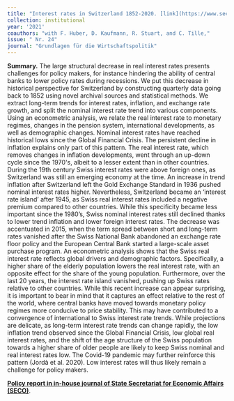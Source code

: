 ```yaml
---
title: "Interest rates in Switzerland 1852-2020. [link](https://www.seco.admin.ch/seco/en/home/Publikationen_Dienstleistungen/Publikationen_und_Formulare/Strukturwandel_Wachstum/Wachstum/interest_rates_switzerland_1852-2020.html)"
collection: institutional
year: '2021' 
coauthors: "with F. Huber, D. Kaufmann, R. Stuart, and C. Tille,"
issue: " Nr. 24"
journal: "Grundlagen für die Wirtschaftspolitik"
---
```

**Summary.** The large structural decrease in real interest rates presents challenges for policy makers, for instance hindering the ability of central banks to lower policy rates during recessions. We put this decrease in historical perspective for Switzerland by constructing quarterly data going back to 1852 using novel archival sources and statistical methods. We extract long-term trends for interest rates, inflation, and exchange rate growth, and split the nominal interest rate trend into various components. Using an econometric analysis, we relate the real interest rate to monetary regimes, changes in the pension system, international developments, as well as demographic changes. Nominal interest rates have reached historical lows since the Global Financial Crisis. The persistent decline in inflation explains only part of this pattern. The real interest rate, which removes changes in inflation developments, went through an up-down cycle since the 1970's, albeit to a lesser extent than in other countries. During the 19th century Swiss interest rates were above foreign ones, as Switzerland was still an emerging economy at the time. An increase in trend inflation after Switzerland left the Gold Exchange Standard in 1936 pushed nominal interest rates higher. Nevertheless, Switzerland became an ‘interest rate island’ after 1945, as Swiss real interest rates included a negative premium compared to other countries. While this specificity became less important since the 1980’s, Swiss nominal interest rates still declined thanks to lower trend inflation and lower foreign interest rates. The decrease was accentuated in 2015, when the term spread between short and long-term rates vanished after the Swiss National Bank abandoned an exchange rate floor policy and the European Central Bank started a large-scale asset purchase program. An econometric analysis shows that the Swiss real interest rate reflects global drivers and demographic factors. Specifically, a higher share of the elderly population lowers the real interest rate, with an opposite effect for the share of the young population. Furthermore, over the last 20 years, the interest rate island vanished, pushing up Swiss rates relative to other countries. While this recent increase can appear surprising, it is important to bear in mind that it captures an effect relative to the rest of the world, where central banks have moved towards monetary policy regimes more conducive to price stability. This may have contributed to a convergence of international to Swiss interest rate trends. While projections are delicate, as long-term interest rate trends can change rapidly, the low inflation trend observed since the Global Financial Crisis, low global real interest rates, and the shift of the age structure of the Swiss population towards a higher share of older people are likely to keep Swiss nominal and real interest rates low. The Covid-19 pandemic may further reinforce this pattern (Jordà et al. 2020). Low interest rates will thus likely remain a challenge for policy makers.

[**Policy report in in-house journal of State Secretariat for Economic Affairs (SECO)**](https://www.seco.admin.ch/seco/en/home/Publikationen_Dienstleistungen/Publikationen_und_Formulare/Strukturwandel_Wachstum/Wachstum/interest_rates_switzerland_1852-2020.html).
